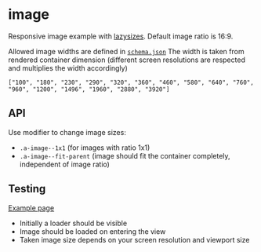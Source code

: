 # image

Responsive image example with [lazysizes](http://afarkas.github.io/lazysizes). Default image ratio is 16:9.

Allowed image widths are defined in [`schema.json`](./schema.json)
The width is taken from rendered container dimension (different screen resolutions are respected and multiplies the width accordingly)

```
["100", "180", "230", "290", "320", "360", "460", "580", "640", "760", "960", "1200", "1496", "1960", "2880", "3920"]
```

## API

Use modifier to change image sizes:

-   `.a-image--1x1` (for images with ratio 1x1)
-   `.a-image--fit-parent` (image should fit the container completely, independent of image ratio)

## Testing

[Example page](http://localhost:8081/example-patterns)

-   Initially a loader should be visible
-   Image should be loaded on entering the view
-   Taken image size depends on your screen resolution and viewport size
